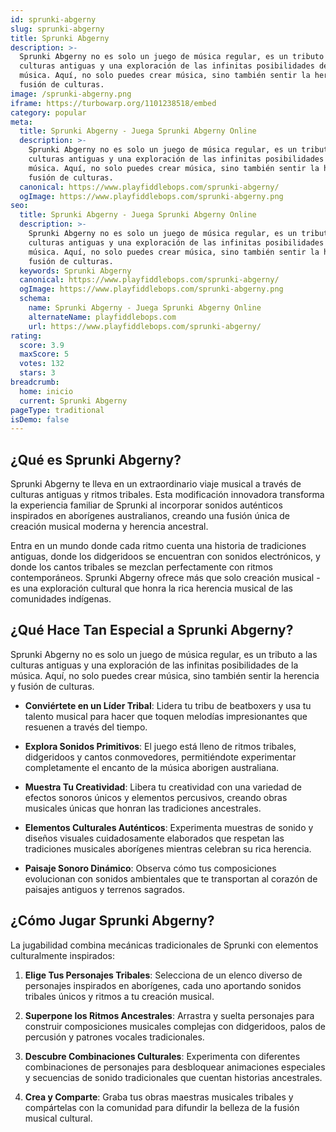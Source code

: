 ```yaml
---
id: sprunki-abgerny
slug: sprunki-abgerny
title: Sprunki Abgerny
description: >-
  Sprunki Abgerny no es solo un juego de música regular, es un tributo a las
  culturas antiguas y una exploración de las infinitas posibilidades de la
  música. Aquí, no solo puedes crear música, sino también sentir la herencia y
  fusión de culturas.
image: /sprunki-abgerny.png
iframe: https://turbowarp.org/1101238518/embed
category: popular
meta:
  title: Sprunki Abgerny - Juega Sprunki Abgerny Online
  description: >-
    Sprunki Abgerny no es solo un juego de música regular, es un tributo a las
    culturas antiguas y una exploración de las infinitas posibilidades de la
    música. Aquí, no solo puedes crear música, sino también sentir la herencia y
    fusión de culturas.
  canonical: https://www.playfiddlebops.com/sprunki-abgerny/
  ogImage: https://www.playfiddlebops.com/sprunki-abgerny.png
seo:
  title: Sprunki Abgerny - Juega Sprunki Abgerny Online
  description: >-
    Sprunki Abgerny no es solo un juego de música regular, es un tributo a las
    culturas antiguas y una exploración de las infinitas posibilidades de la
    música. Aquí, no solo puedes crear música, sino también sentir la herencia y
    fusión de culturas.
  keywords: Sprunki Abgerny
  canonical: https://www.playfiddlebops.com/sprunki-abgerny/
  ogImage: https://www.playfiddlebops.com/sprunki-abgerny.png
  schema:
    name: Sprunki Abgerny - Juega Sprunki Abgerny Online
    alternateName: playfiddlebops.com
    url: https://www.playfiddlebops.com/sprunki-abgerny/
rating:
  score: 3.9
  maxScore: 5
  votes: 132
  stars: 3
breadcrumb:
  home: inicio
  current: Sprunki Abgerny
pageType: traditional
isDemo: false
---
```


## ¿Qué es Sprunki Abgerny?

Sprunki Abgerny te lleva en un extraordinario viaje musical a través de culturas antiguas y ritmos tribales. Esta modificación innovadora transforma la experiencia familiar de Sprunki al incorporar sonidos auténticos inspirados en aborígenes australianos, creando una fusión única de creación musical moderna y herencia ancestral.

Entra en un mundo donde cada ritmo cuenta una historia de tradiciones antiguas, donde los didgeridoos se encuentran con sonidos electrónicos, y donde los cantos tribales se mezclan perfectamente con ritmos contemporáneos. Sprunki Abgerny ofrece más que solo creación musical - es una exploración cultural que honra la rica herencia musical de las comunidades indígenas.

## ¿Qué Hace Tan Especial a Sprunki Abgerny?

Sprunki Abgerny no es solo un juego de música regular, es un tributo a las culturas antiguas y una exploración de las infinitas posibilidades de la música. Aquí, no solo puedes crear música, sino también sentir la herencia y fusión de culturas.

- **Conviértete en un Líder Tribal**: Lidera tu tribu de beatboxers y usa tu talento musical para hacer que toquen melodías impresionantes que resuenen a través del tiempo.

- **Explora Sonidos Primitivos**: El juego está lleno de ritmos tribales, didgeridoos y cantos conmovedores, permitiéndote experimentar completamente el encanto de la música aborigen australiana.

- **Muestra Tu Creatividad**: Libera tu creatividad con una variedad de efectos sonoros únicos y elementos percusivos, creando obras musicales únicas que honran las tradiciones ancestrales.

- **Elementos Culturales Auténticos**: Experimenta muestras de sonido y diseños visuales cuidadosamente elaborados que respetan las tradiciones musicales aborígenes mientras celebran su rica herencia.

- **Paisaje Sonoro Dinámico**: Observa cómo tus composiciones evolucionan con sonidos ambientales que te transportan al corazón de paisajes antiguos y terrenos sagrados.

## ¿Cómo Jugar Sprunki Abgerny?

La jugabilidad combina mecánicas tradicionales de Sprunki con elementos culturalmente inspirados:

1. **Elige Tus Personajes Tribales**: Selecciona de un elenco diverso de personajes inspirados en aborígenes, cada uno aportando sonidos tribales únicos y ritmos a tu creación musical.

1. **Superpone los Ritmos Ancestrales**: Arrastra y suelta personajes para construir composiciones musicales complejas con didgeridoos, palos de percusión y patrones vocales tradicionales.

1. **Descubre Combinaciones Culturales**: Experimenta con diferentes combinaciones de personajes para desbloquear animaciones especiales y secuencias de sonido tradicionales que cuentan historias ancestrales.

1. **Crea y Comparte**: Graba tus obras maestras musicales tribales y compártelas con la comunidad para difundir la belleza de la fusión musical cultural.